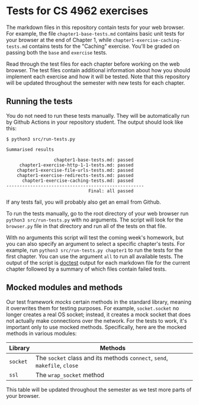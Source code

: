 # Tests for CS 4962 exercises

The markdown files in this repository contain tests for your web browser.
For example, the file `chapter1-base-tests.md` contains basic unit tests
    for your browser at the end of Chapter 1,
    while `chapter1-exercise-caching-tests.md` contains tests
    for the "Caching" exercise.
You'll be graded on passing both the `base` and `exercise` tests.

Read through the test files for each chapter before working on the web
    browser.
The test files contain additional information about how you should
    implement each exercise and how it will be tested.
Note that this repository will be updated throughout the semester with 
   new tests for each chapter.

## Running the tests

You do not need to run these tests manually.
They will be automatically run by Github Actions in your repository student.
The output should look like this:

    $ python3 src/run-tests.py
    
    Summarised results

                      chapter1-base-tests.md: passed
         chapter1-exercise-http-1-1-tests.md: passed
        chapter1-exercise-file-urls-tests.md: passed
        chapter1-exercise-redirects-tests.md: passed
          chapter1-exercise-caching-tests.md: passed
    ----------------------------------------------------
                                   Final: all passed

If any tests fail, you will probably also get an email from Github.

To run the tests manually,
    go to the root directory of your web browser
    run `python3 src/run-tests.py` with no arguments.
The script will look for the `browser.py` file in that directory
    and run all of the tests on that file.

With no arguments this script will test the coming week's homework,
    but you can also specify an 
    argument to select a specific chapter's tests.
For example, run `python3 src/run-tests.py chapter1`
    to run the tests for the first chapter.
You can use the argument `all` to run all available tests.
The output of the script is [doctest](https://docs.python.org/3/library/doctest.html) 
    output for each markdown file for the current chapter followed by a 
    summary of which files contain failed tests.

## Mocked modules and methods

Our test framework _mocks_ certain methods in the standard library,
    meaning it overwrites them for testing purposes.
For example, `socket.socket` no longer creates a real OS socket;
    instead, it creates a mock socket that does not actually make
    connections over the network.
For the tests to work, it's important only to use mocked methods.
Specifically, here are the mocked methods in various modules:

| Library | Methods |
| ------- | ------- |
| `socket` | The `socket` class and its methods `connect`, `send`, `makefile`, `close` |
| `ssl` | The `wrap_socket` method |

This table will be updated throughout the semester
    as we test more parts of your browser.
